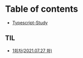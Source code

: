 # Table of contents

* [Typescript-Study](README.md)

## TIL

* [1회차\(2021.07.27 화\)](til/1-2021.07.27.md)


